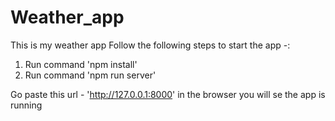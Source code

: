 # Weather_app

This is my weather app
Follow the following steps to start the app -:
1. Run command 'npm install'
2. Run command 'npm run server'

Go paste this url - 'http://127.0.0.1:8000' in the browser you will se the app is running
